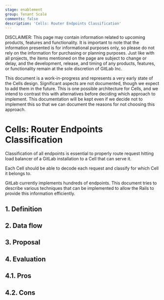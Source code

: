 ```yaml
---
stage: enablement
group: Tenant Scale
comments: false
description: 'Cells: Router Endpoints Classification'
---
```


DISCLAIMER:
This page may contain information related to upcoming products, features and
functionality. It is important to note that the information presented is for
informational purposes only, so please do not rely on the information for
purchasing or planning purposes. Just like with all projects, the items
mentioned on the page are subject to change or delay, and the development,
release, and timing of any products, features, or functionality remain at the
sole discretion of GitLab Inc.

This document is a work-in-progress and represents a very early state of the
Cells design. Significant aspects are not documented, though we expect to add
them in the future. This is one possible architecture for Cells, and we intend to
contrast this with alternatives before deciding which approach to implement.
This documentation will be kept even if we decide not to implement this so that
we can document the reasons for not choosing this approach.

# Cells: Router Endpoints Classification

Classification of all endpoints is essential to properly route request
hitting load balancer of a GitLab installation to a Cell that can serve it.

Each Cell should be able to decode each request and classify for which Cell
it belongs to.

GitLab currently implements hundreds of endpoints. This document tries
to describe various techniques that can be implemented to allow the Rails
to provide this information efficiently.

## 1. Definition

## 2. Data flow

## 3. Proposal

## 4. Evaluation

## 4.1. Pros

## 4.2. Cons
